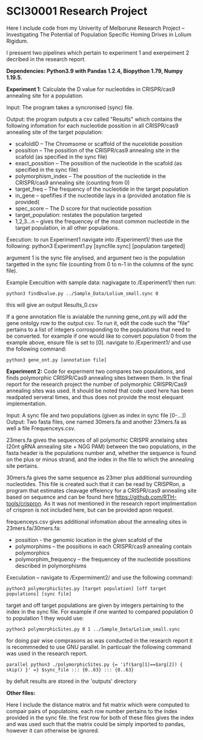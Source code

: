 # SCI30001 Research Project

Here I include code from my Univerity of Melborune Research Project – Investigating The Potential of Population Specific Homing Drives in Lolium Rigidum.

I pressent two pipelines which pertain to experiment 1 and exerpeiment 2 decribed in the research report.



**Dependencies: Python3.9 with Pandas 1.2.4, Biopython  1.79, Numpy 1.19.5.**

**Experiment 1**: Calculate the D value for nucleotides in CRISPR/cas9 annealing site for a population.


Input: The program takes a syncronised (sync) file.

Output: the program outputs a csv called "Results" which contains the following infomation for each nucleotide possition in all CRISPR/cas9 annealing site of the target population:
* scafoldID – The Chromsome or scaffold of the nucelotide possition
* possition – The possition of the CRISPR/cas9 annealing site in the scafold (as specified in the sync file) 
* exact_possition – The possition of the nucleotide in the scafold (as specified in the sync file)
* polymorphism_index – The possition of the nucleotide in the CRISPR/cas9 annealing site (counting from 0)
* target_freq – The frequency of the nucleotide in the target population
* in_gene – spefifies if the nucleotide lays in a (provided anotation file is provided(
* spec_score – The D score for that nucleotide possition
* target_population: restates the population targeted
* 1,2,3...n – gives the frequencey of the most common nucleotide in the target population, in all other populations.

Execution: to run Experiment1 navigate into /Experiment1/ then use the following: python3 Experiment1.py [syncfile.sync] [population targeted] 

argument 1 is the sync file anylised, and argument two is the population targetted in the sync file (counting from 0 to n-1 in the columns of the sync file).

Example Execultion with sample data: nagivagate to /Experiment1/ then run: 

```python3 findDvalue.py ../Sample_Data/Lolium_small.sync 0```

this will give an output Results_0.csv

If a gene annotation file is avialable the running gene_ont.py will add the gene ontolgy row to the output csv. To run it, edit the code such the "file" pertains to a list of integers corrosponding to the populations that need to be converted. for example if one would like to convert population 0 from the example above, ensure file is set to [0]. navigate to /Experiment1/ and use the following command:

```python3 gene_ont.py [annotation file]```

**Experiment 2:**
Code for experment two compares two populations, and finds polymorphic CRISPR/Cas9 annealing sites between them. In the final report for the research project the number of polymorphic CRISPR/Cas9 annealing sites was used. It should be noted that code used here has been readpated serveral times, and thus does not provide the most elequant implementation.

Input: A sync file and two populations (given as index in sync file [0-...])
Output: Two fasta files, one named 30mers.fa and another 23mers.fa as well a file Frequenceys.csv.

23mers.fa gives the sequences of all polymorhic CRISPR annelaing sites (20nt gRNA annealing site + NGG PAM) between the two populations, in the fasta header is the populations number and, whether the sequence is found on the plus or minus strand, and the index in the file to which the annealing site pertains.

30mers.fa gives the same sequence as 23mer plus additional surrounding nucleotides. This file is created such that it can be read by CRISPRon, a program that estimates cleavage effeiency for a CRISPR/cas9 annealing site based on sequence and can be found here https://github.com/RTH-tools/crispron. As it was not mentioned in the research report implmentation of crispron is not included here, but can be provided apon request.

frequenceys.csv gives additional infomation about the annealing sites in 23mers.fa/30mers.fa:
* possition - the genomic location in the given scafold of the 
* polymorphims – the possitions in each CRISPR/cas9 annealing contain polymorphics
* polymorphim_frequency – the frequencey of the nucleotide possitions described in polymorphisms

Execulation – navigate to /Expermiment2/ and use the following command:

```python3 polymorphicSites.py [target population] [off target populations] [sync file]```

target and off target populations are given by integers pertaining to the index in the sync file. For example if one wanted to compared population 0 to population 1 they would use:

```python3 polymorphicSites.py 0 1 ../Sample_Data/Lolium_small.sync```

for doing pair wise comprasons as was conducted in the research report it is recommneded to use GNU parallel. In particualr the following command was used in the research report.

```parallel python3 ./polymorphicSites.py {= 'if($arg[1]==$arg[2]) { skip() }' =} $sync_file ::: {0..63} ::: {0..63}```

by defult results are stored in the 'outputs' directory

**Other files:**

Here I include the distance matrix and fst matrix which were computed to compair pairs of populatoins. each row number pertains to the index provided in the sync file. the first row for both of these files gives the index and was used such that the matrix could be simply imported to pandas, however it can otherwise be ignored.



